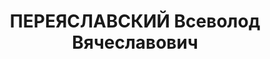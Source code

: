 ---
title: ПЕРЕЯСЛАВСКИЙ Всеволод Вячеславович
description: '1907 р., с. Серебрянка Курської обл. (Російська Федерація), росіянин,
  із духовенства, освіта початкова. Проживав у м. Лубни Полтавської обл. Начальник
  гарнізонного клубу.

  Заарештований 4 жовтня 1937 р. Засуджений Верховним Судом СРСР 4 січня 1938 р. за
  ст.ст. 54-1, 54-8, 54-11 КК УРСР до розстрілу з конфіскацією майна. Вирок виконано
  5 січня 1938 р. у м. Харків.

  Реабілітований Верховним Судом СРСР 1 серпня 1957 р.'
---